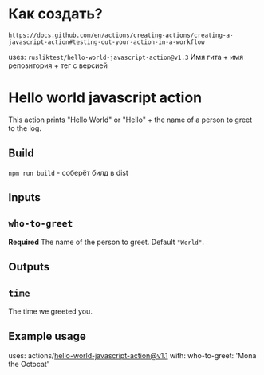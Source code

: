 # Как создать?
`https://docs.github.com/en/actions/creating-actions/creating-a-javascript-action#testing-out-your-action-in-a-workflow`

uses: `rusliktest/hello-world-javascript-action@v1.3`
Имя гита + имя репозитория + тег с версией

# Hello world javascript action

This action prints "Hello World" or "Hello" + the name of a person to greet to the log.

## Build
`npm run build` - соберёт билд в dist

## Inputs

## `who-to-greet`

**Required** The name of the person to greet. Default `"World"`.

## Outputs

## `time`

The time we greeted you.

## Example usage

uses: actions/hello-world-javascript-action@v1.1
with:
  who-to-greet: 'Mona the Octocat'